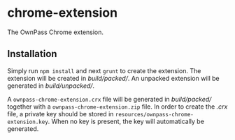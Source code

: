 # chrome-extension

The OwnPass Chrome extension.

## Installation

Simply run `npm install` and next `grunt` to create the extension. The extension will be 
created in *build/packed/*. An unpacked extension will be generated in *build/unpacked/*.

A `ownpass-chrome-extension.crx` file will be generated in *build/packed/* together with a
`ownpass-chrome-extension.zip` file. In order to create the *.crx* file, a private key should 
be stored in `resources/ownpass-chrome-extension.key`. When no key is present, the key will 
automatically be generated.
